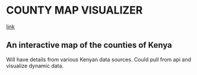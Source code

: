 # COUNTY MAP VISUALIZER

[link](https://ngenovictor.github.io/county_map_visualizer/)

## An interactive map of the counties of Kenya

Will have details from various Kenyan data sources.
Could pull from api and visualize dynamic data.
